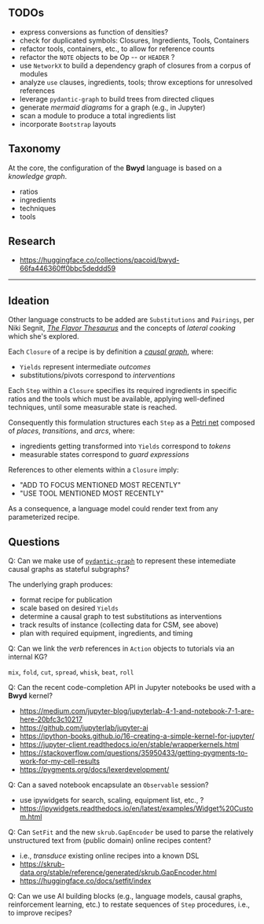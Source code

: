 ## TODOs

  * express conversions as function of densities?
  * check for duplicated symbols: Closures, Ingredients, Tools, Containers
  * refactor tools, containers, etc., to allow for reference counts
  * refactor the `NOTE` objects to be Op -- or `HEADER` ?
  * use `NetworkX` to build a dependency graph of closures from a corpus of modules
  * analyze `use` clauses, ingredients, tools; throw exceptions for unresolved references
  * leverage `pydantic-graph` to build trees from directed cliques
  * generate _mermaid diagrams_ for a graph (e.g., in Jupyter)
  * scan a module to produce a total ingredients list
  * incorporate `Bootstrap` layouts
  

## Taxonomy

At the core, the configuration of the **Bwyd** language is based on a
_knowledge graph_.

  - ratios
  - ingredients
  - techniques
  - tools


## Research

  * <https://huggingface.co/collections/pacoid/bwyd-66fa446360ff0bbc5deddd59>


---

## Ideation

Other language constructs to be added are `Substitutions` and `Pairings`,
per Niki Segnit, [_The Flavor Thesaurus_](https://www.nikisegnit.com/the-flavour-thesaurus)
and the concepts of _lateral cooking_ which she's explored.

Each `Closure` of a recipe is by definition a 
[_causal graph_](https://medium.com/@gxyang13/close-back-door-for-causal-models-a-guide-to-causal-graph-d4483cd5a276),
where:

  * `Yields` represent intermediate _outcomes_
  * substitutions/pivots correspond to _interventions_


Each `Step` within a `Closure` specifies its required ingredients in
specific ratios and the tools which must be available, applying
well-defined techniques, until some measurable state is reached.

Consequently this formulation structures each `Step` as a
[Petri net](https://en.wikipedia.org/wiki/Petri_net)
composed of _places_, _transitions_, and _arcs_, where:

  * ingredients getting transformed into `Yields` correspond to _tokens_
  * measurable states correspond to _guard expressions_


References to other elements within a `Closure` imply:

  * "ADD TO FOCUS MENTIONED MOST RECENTLY"
  * "USE TOOL MENTIONED MOST RECENTLY"

As a consequence, a language model could render text from any
parameterized recipe.


## Questions

Q: Can we make use of
[`pydantic-graph`](https://ai.pydantic.dev/graph/)
to represent these intemediate causal graphs as stateful subgraphs?

The underlying graph produces:

  * format recipe for publication
  * scale based on desired `Yields`
  * determine a causal graph to test substitutions as interventions
  * track results of instance (collecting data for CSM, see above)
  * plan with required equipment, ingredients, and timing


Q: Can we link the _verb_ references in `Action` objects to tutorials
via an internal KG?

`mix`, `fold`, `cut`, `spread`, `whisk`, `beat`, `roll`


Q: Can the recent code-completion API in Jupyter notebooks be used
with a **Bwyd** kernel?

  - <https://medium.com/jupyter-blog/jupyterlab-4-1-and-notebook-7-1-are-here-20bfc3c10217>
  - <https://github.com/jupyterlab/jupyter-ai>
  - <https://ipython-books.github.io/16-creating-a-simple-kernel-for-jupyter/>
  - <https://jupyter-client.readthedocs.io/en/stable/wrapperkernels.html>
  - <https://stackoverflow.com/questions/35950433/getting-pygments-to-work-for-my-cell-results>
  - <https://pygments.org/docs/lexerdevelopment/>

Q: Can a saved notebook encapsulate an `Observable` session?

  - use ipywidgets for search, scaling, equipment list, etc., ?
  - https://ipywidgets.readthedocs.io/en/latest/examples/Widget%20Custom.html

Q: Can `SetFit` and the new `skrub.GapEncoder` be used to parse the
relatively unstructured text from (public domain) online recipes
content?

  - i.e., _transduce_ existing online recipes into a known DSL
  - <https://skrub-data.org/stable/reference/generated/skrub.GapEncoder.html>
  - <https://huggingface.co/docs/setfit/index>

Q: Can we use AI building blocks (e.g., language models, causal
graphs, reinforcement learning, etc.) to restate sequences of `Step`
procedures, i.e., to improve recipes?
